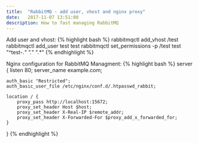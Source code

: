 ```yaml
---
title:  "RabbitMQ - add user, vhost and nginx proxy"
date:   2017-11-07 13:51:00
description: How to fast managing RabbitMQ 
---
```


Add user and vhost:
{% highlight bash %}
rabbitmqctl add_vhost /test
rabbitmqctl add_user test test
rabbitmqctl set_permissions -p /test test "^test-.*" ".*" ".*"
{% endhighlight %}

Nginx configuration for RabbitMQ Managment:
{% highlight bash %}
server {
    listen 80;
    server_name example.com;

    auth_basic "Restricted";
    auth_basic_user_file /etc/nginx/conf.d/.htpasswd_rabbit;

    location / {
        proxy_pass http://localhost:15672;
        proxy_set_header Host $host;
        proxy_set_header X-Real-IP $remote_addr;
        proxy_set_header X-Forwarded-For $proxy_add_x_forwarded_for;
    }
}
{% endhighlight %}